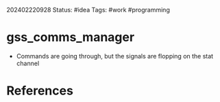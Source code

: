202402220928
Status: #idea
Tags: #work #programming 

# gss_comms_manager
- Commands are going through, but the signals are flopping on the stat channel


# References

